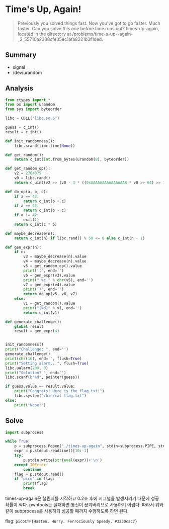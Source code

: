# Time's Up, Again!
> Previously you solved things fast. Now you've got to go faster. Much faster. Can you solve *this one* before time runs out? times-up-again, located in the directory at /problems/time-s-up--again-_2_55710a2388cfe35ec1afa8221b3f1ded.

## Summary
* signal
* /dev/urandom

## Analysis
``` python
from ctypes import *
from os import urandom
from sys import byteorder

libc = CDLL("libc.so.6")

guess = c_int()
result = c_int()

def init_randomness():
    libc.srand(libc.time(None))

def get_random():
    return c_int(int.from_bytes(urandom(8), byteorder))

def get_random_op():
    v2 = 2764075
    v0 = libc.rand()
    return c_uint(v2 >> (v0 - 3 * ((0xAAAAAAAAAAAAAAAB * v0 >> 64) >> 1)) * 8 & 0xff)

def do_op(a, b, c):
    if a == 43:
        return c_int(b + c)
    if a == 45:
        return c_int(b - c)
    if a != 42:
        exit(1)
    return c_int(c * b)

def maybe_decrease(n):
    return c_int(n) if libc.rand() % 50 <= 0 else c_int(n - 1)

def gen_expr(n):
    if n:
        v3 = maybe_decrease(n).value
        v4 = maybe_decrease(n).value
        v5 = get_random_op().value
        print('(', end='')
        v6 = gen_expr(v3).value
        print(" %c " % chr(v5), end='')
        v7 = gen_expr(v4).value
        print(')', end='')
        return do_op(v5, v6, v7)
    else:
        v1 = get_random().value
        print("(%d)" % v1, end='')
        return c_int(v1)

def generate_challenge():
    global result
    result = gen_expr(4)


init_randomness()
print("Challenge: ", end='')
generate_challenge()
print(chr(10), end='', flush=True)
print("Setting alarm...", flush=True)
libc.ualarm(200, 0)
print("Solution? ", end='')
libc.scanf(b"%d", pointer(guess))

if guess.value == result.value:
    print("Congrats! Here is the flag.txt!")
    libc.system("/bin/cat flag.txt")
else:
    print("Nope!")
```

## Solve
``` python
import subprocess

while True:
    p = subprocess.Popen("./times-up-again", stdin=subprocess.PIPE, stdout=subprocess.PIPE)
    expr = p.stdout.readline()[10:-1]
    try:
        p.stdin.write(str(eval(expr))+'\n')
    except IOError:
        continue
    flag = p.stdout.read()
    if "pico" in flag:
        print(flag)
        break
```
times-up-again은 챌린지를 시작하고 0.2초 후에 시그널을 발생시키기 때문에 성공 확률이 적다. pwntools는 실패하면 통신이 끊겨버리므로 사용하기 어렵다. 따라서 위와 같이 subprocess를 사용하되 성공할 때까지 수행하도록 하면 된다.  

flag: `picoCTF{Hasten. Hurry. Ferrociously Speedy. #3230cac7}`
